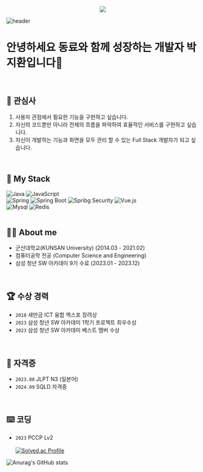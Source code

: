 
<p align="center">
  <a href="https://hits.seeyoufarm.com">
    <img src="https://hits.seeyoufarm.com/api/count/incr/badge.svg?url=https%3A%2F%2Fgithub.com%2Fmycook3%2Fhit-counter&count_bg=%2379C83D&title_bg=%23555555&icon=&icon_color=%23E7E7E7&title=hits&edge_flat=false"/>
  </a>
</p>


![header](https://capsule-render.vercel.app/api?type=soft&color=auto&height=150&section=header&text=JIHWAN-PARK&fontSize=70)



# 안녕하세요 동료와 함께 성장하는 개발자 박지환입니다👋

<br>

## 🔭 관심사<br>
1. 사용자 관점에서 필요한 기능을 구현하고 싶습니다.<br>
2. 자신의 코드뿐만 아니라 전체의 흐름을 파악하여 효율적인 서비스를 구현하고 싶습니다.<br>
3. 자신이 개발하는 기능과 화면을 모두 관리 할 수 있는 Full Stack 개발자가 되고 싶습니다.<br>
<br>

## 🧱 My Stack
<div>
  <img alt="Java" src="https://img.shields.io/badge/java-EC2025?style=for-the-badge&logo=JAVA&logoColor=white">
  <img alt="JavaScript" src ="https://img.shields.io/badge/JavaScriipt-F7DF1E.svg?&style=for-the-badge&logo=JavaScript&logoColor=black"/>
  <br>
  <img alt="Spring" src="https://img.shields.io/badge/spring-6DB33F?style=for-the-badge&logo=Spring&logoColor=white">
  <img alt="Spring Boot" src="https://img.shields.io/badge/spring boot-6DB33F?style=for-the-badge&logo=SpringBoot&logoColor=white">
  <img alt="Spribg Security" src="https://img.shields.io/badge/spring security-6DB33F?style=for-the-badge&logo=SpringSecurity&logoColor=white">
  <img alt="Vue.js" src="https://img.shields.io/badge/vue.js-4FC08D?style=for-the-badge&logo=vue.js&logoColor=white">
  <br>
  <img alt="Mysql" src="https://img.shields.io/badge/mysql-4479A1?style=for-the-badge&logo=MySql&logoColor=white">
  <img alt="Redis" src="https://img.shields.io/badge/redis-FF4438?style=for-the-badge&logo=Redis&logoColor=white">
<div>
<br>

## 🧑‍💻 About me 
- 군산대학교(KUNSAN University) (2014.03 - 2021.02)
- 컴퓨터공학 전공 (Computer Science and Engineering)
- 삼성 청년 SW 아카데미 9기 수료 (2023.01 - 2023.12)
<br>
  
## 🏆 수상 경력
- `2018` 새만금 ICT 융합 엑스포 장려상
- `2023` 삼성 청년 SW 아카데미 1학기 프로젝트 최우수상
- `2023` 삼성 청년 SW 아카데미 베스트 멤버 수상
<br>
     
## 🪪 **자격증**
- `2023.08` JLPT N3 (일본어)
- `2024.09` SQLD 자격증
<br>

## ⌨️ 코딩
- `2023` PCCP Lv2<br><br>
[![Solved.ac Profile](http://mazassumnida.wtf/api/v2/generate_badge?boj=mycook3)](https://solved.ac/mycook3/)

![Anurag's GitHub stats](https://github-readme-stats.vercel.app/api?username=mycook3&show_icons=true&theme=transparent)
  

<!--
  **mycook3/mycook3** is a ✨ _special_ ✨ repository because its `README.md` (this file) appears on your GitHub profile.
  
  Here are some ideas to get you started:
  - 🔭 컴퓨터정보통신 공학부 컴퓨터공학 전공 ( 2014.03 ~ 2021.02) <br>
  - 🌱 싸피 9th ( 2023.01 ~ 2023.12 ) <br>
  - 👯 싸피 1학기 프로젝트 최우수상 수상 <br>
  - 😄 JLTP N3급 <br>
  
   
  
  - 🔭 I’m currently working on ...
  - 🌱 I’m currently learning ...
  - 👯 I’m looking to collaborate on ...
  - 🤔 I’m looking for help with ...
  - 💬 Ask me about ...
  - 📫 How to reach me: ...
  - 😄 Pronouns: ...
  - ⚡ Fun fact: ...
  백준
  [![Solved.ac Profile](http://mazassumnida.wtf/api/v2/generate_badge?boj=mycook3)](https://solved.ac/mycook3/)
  깃
  [![Anurag's GitHub stats](https://github-readme-stats.vercel.app/api?username=mycook3&show_icons=true&hide=contribs,prs&cache_seconds=86400&theme=maroongold)
  <br>
-->
